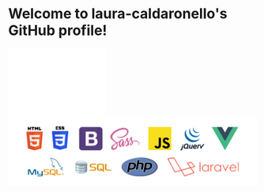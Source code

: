 <h1>Welcome to laura-caldaronello's GitHub profile!</h1>
<p float="left">
    <img width="200" src="img/pointing.gif">
    <img width="600" src="img/linguaggi.png">
</p>
